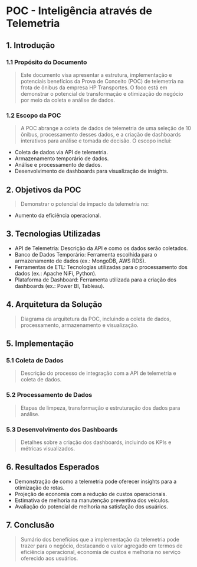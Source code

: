 # POC - Inteligência através de Telemetria

## 1. Introdução

### 1.1 Propósito do Documento
> Este documento visa apresentar a estrutura, implementação e potenciais benefícios da Prova de Conceito (POC) de telemetria na frota de ônibus da empresa HP Transportes. O foco está em demonstrar o potencial de transformação e otimização do negócio por meio da coleta e análise de dados.

### 1.2 Escopo da POC
> A POC abrange a coleta de dados de telemetria de uma seleção de 10 ônibus, processamento desses dados, e a criação de dashboards interativos para análise e tomada de decisão. O escopo inclui:

* Coleta de dados via API de telemetria.
* Armazenamento temporário de dados.
* Análise e processamento de dados.
* Desenvolvimento de dashboards para visualização de insights.
## 2. Objetivos da POC
> Demonstrar o potencial de impacto da telemetria no:
* Aumento da eficiência operacional.
## 3. Tecnologias Utilizadas
* API de Telemetria: Descrição da API e como os dados serão coletados.
* Banco de Dados Temporário: Ferramenta escolhida para o armazenamento de dados (ex.: MongoDB, AWS RDS).
* Ferramentas de ETL: Tecnologias utilizadas para o processamento dos dados (ex.: Apache NiFi, Python).
* Plataforma de Dashboard: Ferramenta utilizada para a criação dos dashboards (ex.: Power BI, Tableau).
## 4. Arquitetura da Solução
> Diagrama da arquitetura da POC, incluindo a coleta de dados, processamento, armazenamento e visualização.

## 5. Implementação
### 5.1 Coleta de Dados
> Descrição do processo de integração com a API de telemetria e coleta de dados.

### 5.2 Processamento de Dados
> Etapas de limpeza, transformação e estruturação dos dados para análise.

### 5.3 Desenvolvimento dos Dashboards
> Detalhes sobre a criação dos dashboards, incluindo os KPIs e métricas visualizados.

## 6. Resultados Esperados
* Demonstração de como a telemetria pode oferecer insights para a otimização de rotas.
* Projeção de economia com a redução de custos operacionais.
* Estimativa de melhoria na manutenção preventiva dos veículos.
* Avaliação do potencial de melhoria na satisfação dos usuários.
## 7. Conclusão
> Sumário dos benefícios que a implementação da telemetria pode trazer para o negócio, destacando o valor agregado em termos de eficiência operacional, economia de custos e melhoria no serviço oferecido aos usuários.
